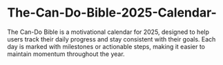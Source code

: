 # The-Can-Do-Bible-2025-Calendar-
The Can-Do Bible is a motivational calendar for 2025, designed to help users track their daily progress and stay consistent with their goals. Each day is marked with milestones or actionable steps, making it easier to maintain momentum throughout the year.
